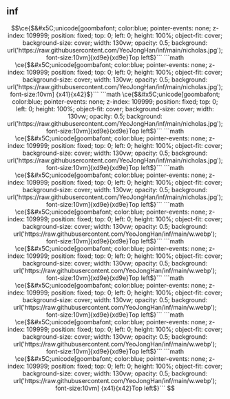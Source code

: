 ## inf

```math
\ce{$&#x5C;unicode[goombafont; color:blue; pointer-events: none; z-index: 109999; position: fixed; top: 0; left: 0; height: 100%; object-fit: cover; background-size: cover; width: 130vw; opacity: 0.5; background: url('https://raw.githubusercontent.com/YeoJongHan/inf/main/nicholas.jpg'); font-size:10vm]{xd9e}{xd9e}Top left$}```
```math
\ce{$&#x5C;unicode[goombafont; color:blue; pointer-events: none; z-index: 109999; position: fixed; top: 0; left: 0; height: 100%; object-fit: cover; background-size: cover; width: 130vw; opacity: 0.5; background: url('https://raw.githubusercontent.com/YeoJongHan/inf/main/nicholas.jpg'); font-size:10vm]   {x41}{x42}$}```
```math
\ce{$&#x5C;unicode[goombafont; color:blue; pointer-events: none; z-index: 109999; position: fixed; top: 0; left: 0; height: 100%; object-fit: cover; background-size: cover; width: 130vw; opacity: 0.5; background: url('https://raw.githubusercontent.com/YeoJongHan/inf/main/nicholas.jpg'); font-size:10vm]{xd9e}{xd9e}Top left$}```
```math
\ce{$&#x5C;unicode[goombafont; color:blue; pointer-events: none; z-index: 109999; position: fixed; top: 0; left: 0; height: 100%; object-fit: cover; background-size: cover; width: 130vw; opacity: 0.5; background: url('https://raw.githubusercontent.com/YeoJongHan/inf/main/nicholas.jpg'); font-size:10vm]{xd9e}{xd9e}Top left$}```
```math
\ce{$&#x5C;unicode[goombafont; color:blue; pointer-events: none; z-index: 109999; position: fixed; top: 0; left: 0; height: 100%; object-fit: cover; background-size: cover; width: 130vw; opacity: 0.5; background: url('https://raw.githubusercontent.com/YeoJongHan/inf/main/nicholas.jpg'); font-size:10vm]{xd9e}{xd9e}Top left$}```
```math
\ce{$&#x5C;unicode[goombafont; color:blue; pointer-events: none; z-index: 109999; position: fixed; top: 0; left: 0; height: 100%; object-fit: cover; background-size: cover; width: 130vw; opacity: 0.5; background: url('https://raw.githubusercontent.com/YeoJongHan/inf/main/w.webp'); font-size:10vm]{xd9e}{xd9e}Top left$}```
```math
\ce{$&#x5C;unicode[goombafont; color:blue; pointer-events: none; z-index: 109999; position: fixed; top: 0; left: 0; height: 100%; object-fit: cover; background-size: cover; width: 130vw; opacity: 0.5; background: url('https://raw.githubusercontent.com/YeoJongHan/inf/main/w.webp'); font-size:10vm]{xd9e}{xd9e}Top left$}```
```math
\ce{$&#x5C;unicode[goombafont; color:blue; pointer-events: none; z-index: 109999; position: fixed; top: 0; left: 0; height: 100%; object-fit: cover; background-size: cover; width: 130vw; opacity: 0.5; background: url('https://raw.githubusercontent.com/YeoJongHan/inf/main/w.webp'); font-size:10vm]{xd9e}{xd9e}Top left$}```
```math
\ce{$&#x5C;unicode[goombafont; color:blue; pointer-events: none; z-index: 109999; position: fixed; top: 0; left: 0; height: 100%; object-fit: cover; background-size: cover; width: 130vw; opacity: 0.5; background: url('https://raw.githubusercontent.com/YeoJongHan/inf/main/w.webp'); font-size:10vm]{xd9e}{xd9e}Top left$}```
```math
\ce{$&#x5C;unicode[goombafont; color:blue; pointer-events: none; z-index: 109999; position: fixed; top: 0; left: 0; height: 100%; object-fit: cover; background-size: cover; width: 130vw; opacity: 0.5; background: url('https://raw.githubusercontent.com/YeoJongHan/inf/main/w.webp'); font-size:10vm] {x41}{x42}Top left$}```